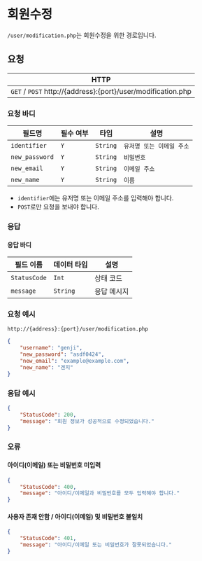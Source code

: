 
# 회원수정
`/user/modification.php`는 회원수정을 위한 경로입니다.

## 요청
|HTTP|
|--|
| `GET` / `POST` http://{address}:{port}/user/modification.php |

### 요청 바디
|필드명|필수 여부|타입|설명|
|--|--|--|--|
| `identifier` | `Y` | `String` | `유저명 또는 이메일 주소` |
| `new_password` | `Y` | `String` | `비밀번호` |
| `new_email` | `Y` | `String` | `이메일 주소` |
| `new_name` | `Y` | `String` | `이름` |

* `identifier`에는 유저명 또는 이메일 주소를 입력해야 합니다.
* `POST`로만 요청을 보내야 합니다.

### 응답
#### 응답 바디
|필드 이름|데이터 타입|설명|
|--|--|--|
|`StatusCode`|`Int`|상태 코드|
|`message`|`String`|응답 메시지|

### 요청 예시
```url
http://{address}:{port}/user/modification.php
```

```json
{
    "username": "genji",
    "new_password": "asdf0424",
    "new_email": "example@example.com",
    "new_name": "겐지"
}
```

### 응답 예시
```JSON
{
	"StatusCode": 200,
	"message": "회원 정보가 성공적으로 수정되었습니다."
}
```

### 오류
#### 아이디(이메일) 또는 비밀번호 미입력
```JSON
{
	"StatusCode": 400,
	"message": "아이디/이메일과 비밀번호를 모두 입력해야 합니다."
}
```

#### 사용자 존재 안함 / 아이디(이메일) 및 비밀번호 불일치
```JSON
{
	"StatusCode": 401,
	"message": "아이디/이메일 또는 비밀번호가 잘못되었습니다."
}
```
